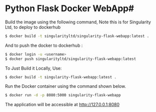 # Python Flask Docker WebApp#

Build the image using the following command,  Note this is for Singularity Ltd,  to deploy to dockerhub 

```bash
$ docker build -t singularityltd/singularity-flask-webapp:latest .
```

And to push the docker to dockerhub :
```bash
$ docker login -u <username>
$ docker push singularityltd/singularity-flask-webapp:latest 
```



To Just Build it Locally,  Use:

```bash
$ docker build -t singularity-flask-webapp:latest .
```

Run the Docker container using the command shown below.

```bash
$ docker run -d -p 8080:5000 singularity-flask-webapp 
```

The application will be accessible at http://127.0.0.1:8080 
